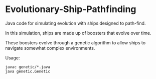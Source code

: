 # Evolutionary-Ship-Pathfinding

Java code for simulating evolution with ships designed to path-find.

In this simulation, ships are made up of boosters that evolve over time.

These boosters evolve through a genetic algorithm to allow ships to navigate somewhat complex environments.

Usage:

```
javac genetic/*.java
java genetic.Genetic
```
